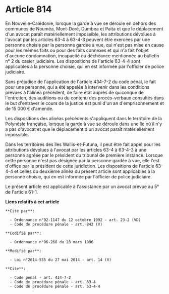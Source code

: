 # Article 814

En Nouvelle-Calédonie, lorsque la garde à vue se déroule en dehors des communes de Nouméa, Mont-Doré, Dumbea et Paita et que
le déplacement d'un avocat paraît matériellement impossible, les attributions dévolues à l'avocat par les articles 63-4 à
63-4-3 peuvent être exercées par une personne choisie par la personne gardée à vue, qui n'est pas mise en cause pour les
mêmes faits ou pour des faits connexes et qui n'a fait l'objet d'aucune condamnation, incapacité ou déchéance mentionnée au
bulletin n° 2 du casier judiciaire. Les dispositions de l'article 63-4-4 sont applicables à la personne choisie, qui en est
informée par l'officier de police judiciaire. 

Sans préjudice de l'application de l'article 434-7-2 du code pénal, le fait pour une personne, qui a été appelée à intervenir
dans les conditions prévues à l'alinéa précédent, de faire état auprès de quiconque de l'entretien, des auditions ou du
contenu des procès-verbaux consultés dans le but d'entraver le cours de la justice est puni d'un an d'emprisonnement et de 15
000 € d'amende. 

Les dispositions des alinéas précédents s'appliquent dans le territoire de la Polynésie française, lorsque la garde à vue se
déroule dans une île où il n'y a pas d'avocat et que le déplacement d'un avocat paraît matériellement impossible. 

Dans les territoires des îles Wallis-et-Futuna, il peut être fait appel pour les attributions dévolues à l'avocat par les
articles 63-4 à 63-4-3 à une personne agréée par le président du tribunal de première instance. Lorsque cette personne n'est
pas désignée par la personne gardée à vue, elle l'est d'office par le président de cette juridiction. Les dispositions de
l'article 63-4-4 et celles du deuxième alinéa du présent article sont applicables à la personne choisie, qui en est informée
par l'officier de police judiciaire.

Le présent article est applicable à l'assistance par un avocat prévue au 5° de l'article 61-1.

**Liens relatifs à cet article**

	**Cité par**:

	  - Ordonnance n°92-1147 du 12 octobre 1992 - art. 23-2 (VD)
	  - Code de procédure pénale - art. 842 (V)

	**Codifié par**:

	  - Ordonnance n°96-268 du 28 mars 1996

	**Modifié par**:

	  - Loi n°2014-535 du 27 mai 2014 - art. 14 (V)

	**Cite**:

	  - Code pénal - art. 434-7-2
	  - Code de procédure pénale - art. 63-4
	  - Code de procédure pénale - art. 63-4-4

